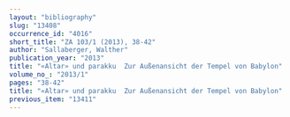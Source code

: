 ```yaml
---
layout: "bibliography"
slug: "13408"
occurrence_id: "4016"
short_title: "ZA 103/1 (2013), 38-42"
author: "Sallaberger, Walther"
publication_year: "2013"
title: "«Altar» und parakku ­ Zur Außenansicht der Tempel von Babylon"
volume_no_: "2013/1"
pages: "38-42"
title: "«Altar» und parakku ­ Zur Außenansicht der Tempel von Babylon"
previous_item: "13411"
---
```


